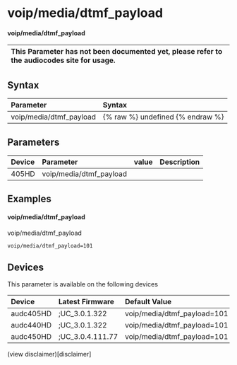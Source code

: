 ﻿---
description: voip/media/dtmf_payload
search: false
---

# voip/media/dtmf_payload

#### voip/media/dtmf_payload


| This Parameter has not been documented yet, please refer to the audiocodes site for usage.  |
| :--- |

## Syntax
| Parameter | Syntax |
| :--- | :--- |
|voip/media/dtmf_payload | {% raw %} undefined {% endraw %} |

## Parameters
|Device|Parameter|value|Description|
|:---|:---|:---|:---|
| 405HD | voip/media/dtmf_payload |  |  |

## Examples
#### voip/media/dtmf_payload

voip/media/dtmf_payload

```
voip/media/dtmf_payload=101
```

## Devices
This parameter is available on the following devices

| Device | Latest Firmware | Default Value |
|:---|:---|:---|
| audc405HD | ;UC_3.0.1.322 | voip/media/dtmf_payload=101 
| audc440HD | ;UC_3.0.1.322 | voip/media/dtmf_payload=101 
| audc450HD | ;UC_3.0.4.111.77 | voip/media/dtmf_payload=101 

(view disclaimer)[disclaimer]

